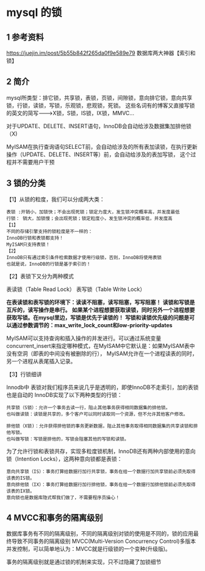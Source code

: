# mysql 的锁


## 1 参考资料

https://juejin.im/post/5b55b842f265da0f9e589e79  数据库两大神器【索引和锁】

## 2 简介

mysql所类型：排它锁，共享锁，表锁，页锁，间隙锁，意向排它锁，意向共享锁，行锁，读锁，写锁，乐观锁，悲观锁，死锁。
这些名词有的博客又直接写锁的英文的简写--->X锁，S锁，IS锁，IX锁，MMVC...


对于UPDATE、DELETE、INSERT语句，InnoDB会自动给涉及数据集加排他锁（X)

MyISAM在执行查询语句SELECT前，会自动给涉及的所有表加读锁，在执行更新操作（UPDATE、DELETE、INSERT等）前，会自动给涉及的表加写锁，
这个过程并不需要用户干预

## 3 锁的分类

【1】从锁的粒度，我们可以分成两大类：
        
    表锁 :开销小，加锁快；不会出现死锁；锁定力度大，发生锁冲突概率高，并发度最低
    行锁： 销大，加锁慢；会出现死锁；锁定粒度小，发生锁冲突的概率低，并发度高
    【1】
    不同的存储引擎支持的锁粒度是不一样的：
    InnoDB行锁和表锁都支持！
    MyISAM只支持表锁！
    【2】
    InnoDB只有通过索引条件检索数据才使用行级锁，否则，InnoDB将使用表锁
    也就是说，InnoDB的行锁是基于索引的！

【2】表锁下又分为两种模式

表读锁（Table Read Lock）
表写锁（Table Write Lock）

**在表读锁和表写锁的环境下：读读不阻塞，读写阻塞，写写阻塞！**
**读锁和写锁是互斥的，读写操作是串行。**
**如果某个进程想要获取读锁，同时另外一个进程想要获取写锁。在mysql里边，写锁是优先于读锁的！**
**写锁和读锁优先级的问题是可以通过参数调节的：max_write_lock_count和low-priority-updates**

MyISAM可以支持查询和插入操作的并发进行。可以通过系统变量concurrent_insert来指定哪种模式，在MyISAM中它默认是：如果MyISAM表中没有空洞（即表的中间没有被删除的行），
MyISAM允许在一个进程读表的同时，另一个进程从表尾插入记录。

【3】行锁细讲

Innodb中 表锁对我们程序员来说几乎是透明的，即使InnoDB不走索引，加的表锁也是自动的
InnoDB实现了以下两种类型的行锁：

    共享锁（S锁）：允许一个事务去读一行，阻止其他事务获得相同数据集的排他锁。
    也叫做读锁：读锁是共享的，多个客户可以同时读取同一个资源，但不允许其他客户修改。
    
    排他锁（X锁)：允许获得排他锁的事务更新数据，阻止其他事务取得相同数据集的共享读锁和排他写锁。
    也叫做写锁：写锁是排他的，写锁会阻塞其他的写锁和读锁。

为了允许行锁和表锁共存，实现多粒度锁机制，InnoDB还有两种内部使用的意向锁（Intention Locks），这两种意向锁都是表锁：
    
    意向共享锁（IS）：事务打算给数据行加行共享锁，事务在给一个数据行加共享锁前必须先取得该表的IS锁。
    意向排他锁（IX）：事务打算给数据行加行排他锁，事务在给一个数据行加排他锁前必须先取得该表的IX锁。
    意向锁也是数据库隐式帮我们做了，不需要程序员操心！


## 4 MVCC和事务的隔离级别

数据库事务有不同的隔离级别，不同的隔离级别对锁的使用是不同的，锁的应用最终导致不同事务的隔离级别
MVCC(Multi-Version Concurrency Control)多版本并发控制，可以简单地认为：MVCC就是行级锁的一个变种(升级版)。

事务的隔离级别就是通过锁的机制来实现，只不过隐藏了加锁细节
















































